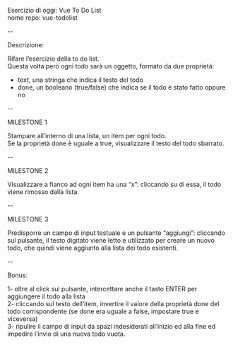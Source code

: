 Esercizio di oggi: Vue To Do List <br>
nome repo: vue-todolist

--

Descrizione:

Rifare l’esercizio della to do list. <br>
Questa volta però ogni todo sarà un oggetto, formato da due proprietà:
- text, una stringa che indica il testo del todo
- done, un booleano (true/false) che indica se il todo è stato fatto oppure no

--

MILESTONE 1

Stampare all’interno di una lista, un item per ogni todo.  <br>
Se la proprietà done è uguale a true, visualizzare il testo del todo sbarrato.


--

MILESTONE 2

Visualizzare a fianco ad ogni item ha una “x”: cliccando su di essa, il todo viene rimosso dalla lista.


--

MILESTONE 3

Predisporre un campo di input testuale e un pulsante “aggiungi”: cliccando sul pulsante, il testo digitato viene letto e utilizzato per creare un nuovo todo, che quindi viene aggiunto alla lista dei todo esistenti.

--

Bonus:

1- oltre al click sul pulsante, intercettare anche il tasto ENTER per aggiungere il todo alla lista <br>
2- cliccando sul testo dell’item, invertire il valore della proprietà done del todo corrispondente (se done era uguale a false, impostare true e viceversa) <br>
3- ripulire il campo di input da spazi indesiderati all’inizio ed alla fine ed impedire l’invio di una nuova todo vuota. <br>
